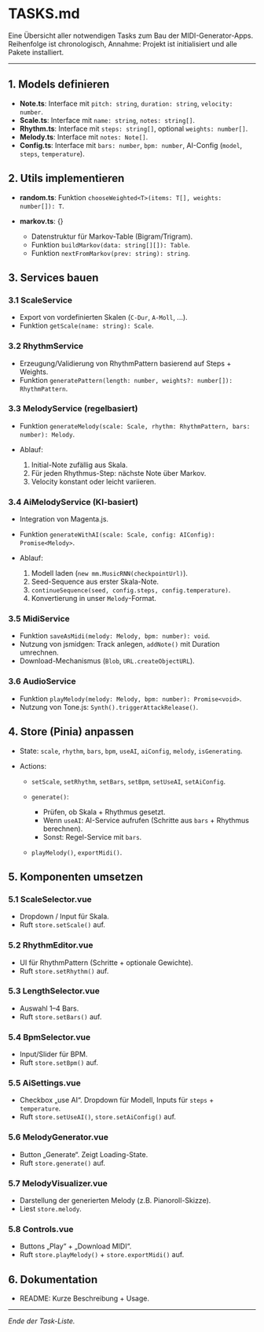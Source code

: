# TASKS.md

Eine Übersicht aller notwendigen Tasks zum Bau der MIDI-Generator-Apps. Reihenfolge ist chronologisch, Annahme: Projekt ist initialisiert und alle Pakete installiert.

---

## 1. Models definieren

- **Note.ts**: Interface mit `pitch: string`, `duration: string`, `velocity: number`.
- **Scale.ts**: Interface mit `name: string`, `notes: string[]`.
- **Rhythm.ts**: Interface mit `steps: string[]`, optional `weights: number[]`.
- **Melody.ts**: Interface mit `notes: Note[]`.
- **Config.ts**: Interface mit `bars: number`, `bpm: number`, AI-Config (`model`, `steps`, `temperature`).

## 2. Utils implementieren

- **random.ts**: Funktion `chooseWeighted<T>(items: T[], weights: number[]): T`.
- **markov.ts**: {}

  - Datenstruktur für Markov-Table (Bigram/Trigram).
  - Funktion `buildMarkov(data: string[][]): Table`.
  - Funktion `nextFromMarkov(prev: string): string`.

## 3. Services bauen

### 3.1 ScaleService

- Export von vordefinierten Skalen (`C-Dur`, `A-Moll`, ...).
- Funktion `getScale(name: string): Scale`.

### 3.2 RhythmService

- Erzeugung/Validierung von RhythmPattern basierend auf Steps + Weights.
- Funktion `generatePattern(length: number, weights?: number[]): RhythmPattern`.

### 3.3 MelodyService (regelbasiert)

- Funktion `generateMelody(scale: Scale, rhythm: RhythmPattern, bars: number): Melody`.
- Ablauf:

  1. Initial-Note zufällig aus Skala.
  2. Für jeden Rhythmus-Step: nächste Note über Markov.
  3. Velocity konstant oder leicht variieren.

### 3.4 AiMelodyService (KI-basiert)

- Integration von Magenta.js.
- Funktion `generateWithAI(scale: Scale, config: AIConfig): Promise<Melody>`.
- Ablauf:

  1. Modell laden (`new mm.MusicRNN(checkpointUrl)`).
  2. Seed-Sequence aus erster Skala-Note.
  3. `continueSequence(seed, config.steps, config.temperature)`.
  4. Konvertierung in unser `Melody`-Format.

### 3.5 MidiService

- Funktion `saveAsMidi(melody: Melody, bpm: number): void`.
- Nutzung von jsmidgen: Track anlegen, `addNote()` mit Duration umrechnen.
- Download-Mechanismus (`Blob`, `URL.createObjectURL`).

### 3.6 AudioService

- Funktion `playMelody(melody: Melody, bpm: number): Promise<void>`.
- Nutzung von Tone.js: `Synth().triggerAttackRelease()`.

## 4. Store (Pinia) anpassen

- State: `scale`, `rhythm`, `bars`, `bpm`, `useAI`, `aiConfig`, `melody`, `isGenerating`.
- Actions:

  - `setScale`, `setRhythm`, `setBars`, `setBpm`, `setUseAI`, `setAiConfig`.
  - `generate()`:

    - Prüfen, ob Skala + Rhythmus gesetzt.
    - Wenn `useAI`: AI-Service aufrufen (Schritte aus `bars` + Rhythmus berechnen).
    - Sonst: Regel-Service mit `bars`.

  - `playMelody()`, `exportMidi()`.

## 5. Komponenten umsetzen

### 5.1 ScaleSelector.vue

- Dropdown / Input für Skala.
- Ruft `store.setScale()` auf.

### 5.2 RhythmEditor.vue

- UI für RhythmPattern (Schritte + optionale Gewichte).
- Ruft `store.setRhythm()` auf.

### 5.3 LengthSelector.vue

- Auswahl 1–4 Bars.
- Ruft `store.setBars()` auf.

### 5.4 BpmSelector.vue

- Input/Slider für BPM.
- Ruft `store.setBpm()` auf.

### 5.5 AiSettings.vue

- Checkbox „use AI“. Dropdown für Modell, Inputs für `steps` + `temperature`.
- Ruft `store.setUseAI()`, `store.setAiConfig()` auf.

### 5.6 MelodyGenerator.vue

- Button „Generate“. Zeigt Loading-State.
- Ruft `store.generate()` auf.

### 5.7 MelodyVisualizer.vue

- Darstellung der generierten Melody (z.B. Pianoroll-Skizze).
- Liest `store.melody`.

### 5.8 Controls.vue

- Buttons „Play“ + „Download MIDI“.
- Ruft `store.playMelody()` + `store.exportMidi()` auf.

## 6. Dokumentation

- README: Kurze Beschreibung + Usage.

---

_Ende der Task-Liste._
